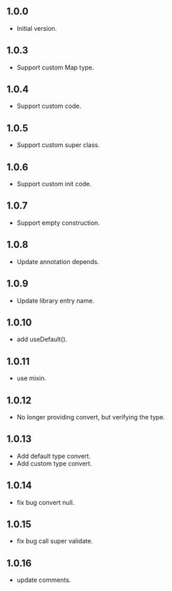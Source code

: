 ## 1.0.0

- Initial version.

## 1.0.3
- Support custom Map type.

## 1.0.4
- Support custom code.

## 1.0.5
- Support custom super class.

## 1.0.6
- Support custom init code.

## 1.0.7
- Support empty construction.

## 1.0.8
- Update annotation depends.

## 1.0.9
- Update library entry name.

## 1.0.10
- add useDefault().

## 1.0.11
- use mixin.

## 1.0.12
- No longer providing convert, but verifying the type.

## 1.0.13
- Add default type convert.
- Add custom type convert.

## 1.0.14
- fix bug convert null.

## 1.0.15
- fix bug call super validate.

## 1.0.16
- update comments.